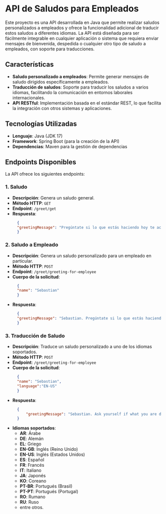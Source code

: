 

# API de Saludos para Empleados

Este proyecto es una API desarrollada en Java que permite realizar saludos personalizados a empleados y ofrece la funcionalidad adicional de traducir estos saludos a diferentes idiomas. La API está diseñada para ser fácilmente integrable en cualquier aplicación o sistema que requiera enviar mensajes de bienvenida, despedida o cualquier otro tipo de saludo a empleados, con soporte para traducciones.

## Características

- **Saludo personalizado a empleados**: Permite generar mensajes de saludo dirigidos específicamente a empleados.
- **Traducción de saludos**: Soporte para traducir los saludos a varios idiomas, facilitando la comunicación en entornos laborales internacionales.
- **API RESTful**: Implementación basada en el estándar REST, lo que facilita la integración con otros sistemas y aplicaciones.

## Tecnologías Utilizadas

- **Lenguaje**: Java (JDK 17)
- **Framework**: Spring Boot (para la creación de la API)
- **Dependencias**: Maven para la gestión de dependencias

## Endpoints Disponibles

La API ofrece los siguientes endpoints:
### 1. Saludo

- **Descripción**: Genera un saludo general.
- **Método HTTP**: `GET`
- **Endpoint**: `/greet/get`
- **Respuesta**:
  ```json
    {
    "greetingMessage": "Pregúntate si lo que estás haciendo hoy te acerca al lugar en el que quieres estar mañana."
    }
  ```
  
### 2. Saludo a Empleado

- **Descripción**: Genera un saludo personalizado para un empleado en particular.
- **Método HTTP**: `POST`
- **Endpoint**: `/greet/greeting-for-employee`
- **Cuerpo de la solicitud**:
  ```json
    {
    "name": "Sebastian"
    }
  ```
- **Respuesta**:
  ```json
    {
    "greetingMessage": "Sebastian. Pregúntate si lo que estás haciendo hoy te acerca al lugar en el que quieres estar mañana."
    }
  ```
  
### 3. Traducción de Saludo

- **Descripción**: Traduce un saludo personalizado a uno de los idiomas soportados.
- **Método HTTP**: `POST`
- **Endpoint**: `/greet/greeting-for-employee`
- **Cuerpo de la solicitud**:
  ```json
    {
    "name": "Sebastian",
    "language":"EN-US"
    }
  ```
- **Respuesta**:
  ```json
    {
        "greetingMessage": "Sebastian. Ask yourself if what you are doing today is getting you closer to where you want to be tomorrow."
    }
  ```
- **Idiomas soportados**:
  - **AR**: Árabe
  - **DE**: Alemán
  - **EL**: Griego
  - **EN-GB**: Inglés (Reino Unido)
  - **EN-US**: Inglés (Estados Unidos)
  - **ES**: Español
  - **FR**: Francés
  - **IT**: Italiano
  - **JA**: Japonés
  - **KO**: Coreano
  - **PT-BR**: Portugués (Brasil)
  - **PT-PT**: Portugués (Portugal)
  - **RO**: Rumano
  - **RU**: Ruso
  - entre otros.
    
